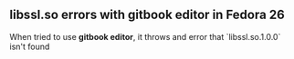 ## libssl.so errors with gitbook editor in Fedora 26

When tried to use **gitbook editor**, it throws and error that \`libssl.so.1.0.0\` isn't found 




